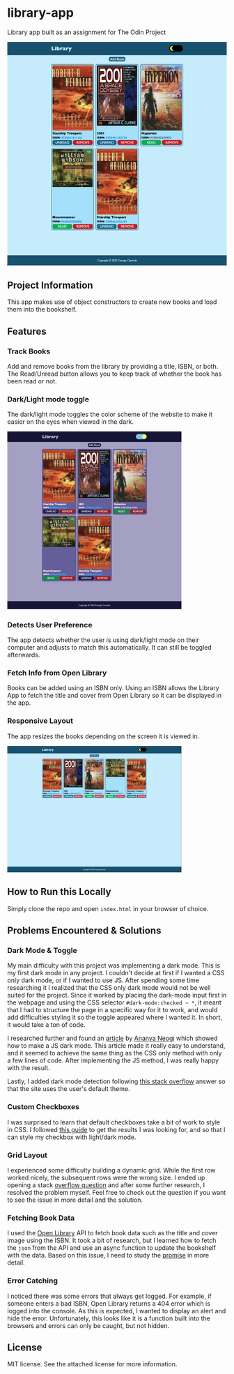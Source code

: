# library-app
Library app built as an assignment for The Odin Project 

<img src="images/light-mode.png" alt="Light-mode" width="700"/>

## Project Information
This app makes use of object constructors to create new books and load them into the bookshelf. 

## Features

### Track Books
Add and remove books from the library by providing a title, ISBN, or both. The Read/Unread button allows you to keep track of whether the book has been read or not. 

### Dark/Light mode toggle
The dark/light mode toggles the color scheme of the website to make it easier on the eyes when viewed in the dark. 

<img src="images/dark-mode.png" alt="Dark-mode" width="400"/>

### Detects User Preference
The app detects whether the user is using dark/light mode on their computer and adjusts to match this automatically. It can still be toggled afterwards. 

### Fetch Info from Open Library
Books can be added using an ISBN only. Using an ISBN allows the Library App to fetch the title and cover from Open Library so it can be displayed in the app.

### Responsive Layout
The app resizes the books depending on the screen it is viewed in. 

<img src="images/wide-screen.png" alt="Wide-screen" width="400"/>

## How to Run this Locally
Simply clone the repo and open `index.html` in your browser of choice. 

## Problems Encountered & Solutions

### Dark Mode & Toggle
My main difficulty with this project was implementing a dark mode. This is my first dark mode in any project. I couldn't decide at first if I wanted a CSS only dark mode, or if I wanted to use JS. After spending some time researching it I realized that the CSS only dark mode would not be well suited for the project. Since it worked by placing the dark-mode input first in the webpage and using the CSS selector `#dark-mode:checked ~ *`, it meant that I had to structure the page in a specific way for it to work, and would add difficulties styling it so the toggle appeared where I wanted it. In short, it would take a ton of code.

I researched further and found an [article](https://dev.to/ananyaneogi/create-a-dark-light-mode-switch-with-css-variables-34l8) by [Ananya Neogi](https://dev.to/ananyaneogi) which showed how to make a JS dark mode. This article made it really easy to understand, and it seemed to achieve the same thing as the CSS only method with only a few lines of code. After implementing the JS method, I was really happy with the result. 

Lastly, I added dark mode detection following [this stack overflow](https://stackoverflow.com/questions/56393880/how-do-i-detect-dark-mode-using-javascript) answer so that the site uses the user's default theme. 

### Custom Checkboxes
I was surprised to learn that default checkboxes take a bit of work to style in CSS. I followed [this guide](https://moderncss.dev/pure-css-custom-checkbox-style/) to get the results I was looking for, and so that I can style my checkbox with light/dark mode.

### Grid Layout
I experienced some difficulty building a dynamic grid. While the first row worked nicely, the subsequent rows were the wrong size. I ended up opening a stack [overflow question](https://stackoverflow.com/questions/74437533/grid-is-not-sizing-correctly-in-row-direction) and after some further research, I resolved the problem myself. Feel free to check out the question if you want to see the issue in more detail and the solution. 

### Fetching Book Data
I used the [Open Library](https://openlibrary.org/) API to fetch book data such as the title and cover image using the ISBN. It took a bit of research, but I learned how to fetch the `json` from the API and use an async function to update the bookshelf with the data. Based on this issue, I need to study the [promise](https://developer.mozilla.org/en-US/docs/Web/JavaScript/Reference/Global_Objects/Promise) in more detail. 

### Error Catching
I noticed there was some errors that always get logged. For example, if someone enters a bad ISBN, Open Library returns a 404 error which is logged into the console. As this is expected, I wanted to display an alert and hide the error. Unfortunately, this looks like it is a function built into the browsers and errors can only be caught, but not hidden. 

## License
MIT license. See the attached license for more information. 